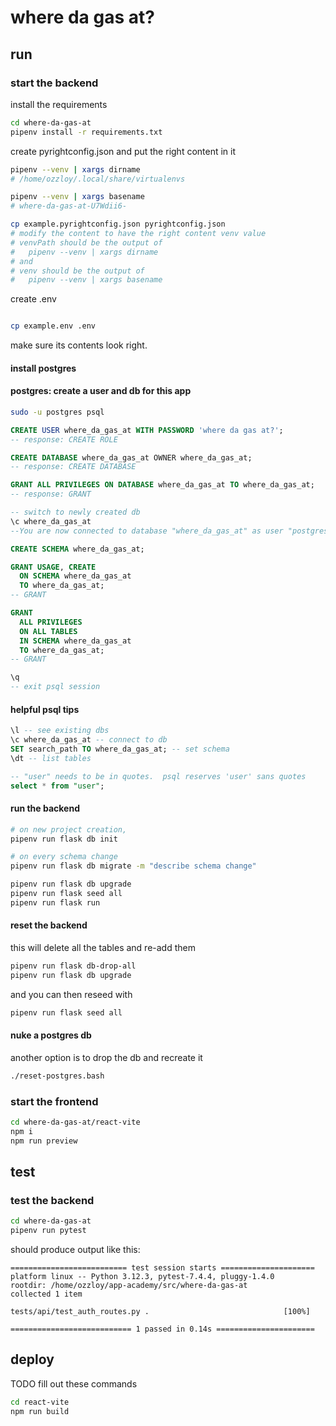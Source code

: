 # where da gas at?

## run

### start the backend

install the requirements

```bash
cd where-da-gas-at
pipenv install -r requirements.txt
```

create pyrightconfig.json and put the right content in it

```bash
pipenv --venv | xargs dirname
# /home/ozzloy/.local/share/virtualenvs

pipenv --venv | xargs basename
# where-da-gas-at-U7Wdii6-

cp example.pyrightconfig.json pyrightconfig.json
# modify the content to have the right content venv value
# venvPath should be the output of
#   pipenv --venv | xargs dirname
# and
# venv should be the output of
#   pipenv --venv | xargs basename
```

create .env

```bash

cp example.env .env
```

make sure its contents look right.

#### install postgres

#### postgres: create a user and db for this app

```bash
sudo -u postgres psql
```

```sql
CREATE USER where_da_gas_at WITH PASSWORD 'where da gas at?';
-- response: CREATE ROLE

CREATE DATABASE where_da_gas_at OWNER where_da_gas_at;
-- response: CREATE DATABASE

GRANT ALL PRIVILEGES ON DATABASE where_da_gas_at TO where_da_gas_at;
-- response: GRANT

-- switch to newly created db
\c where_da_gas_at
--You are now connected to database "where_da_gas_at" as user "postgres".

CREATE SCHEMA where_da_gas_at;

GRANT USAGE, CREATE
  ON SCHEMA where_da_gas_at
  TO where_da_gas_at;
-- GRANT

GRANT
  ALL PRIVILEGES
  ON ALL TABLES
  IN SCHEMA where_da_gas_at
  TO where_da_gas_at;
-- GRANT

\q
-- exit psql session
```

#### helpful psql tips

```sql
\l -- see existing dbs
\c where_da_gas_at -- connect to db
SET search_path TO where_da_gas_at; -- set schema
\dt -- list tables

-- "user" needs to be in quotes.  psql reserves 'user' sans quotes
select * from "user";
```

#### run the backend

```bash
# on new project creation,
pipenv run flask db init

# on every schema change
pipenv run flask db migrate -m "describe schema change"

pipenv run flask db upgrade
pipenv run flask seed all
pipenv run flask run
```

#### reset the backend

this will delete all the tables and re-add them

```bash
pipenv run flask db-drop-all
pipenv run flask db upgrade
```

and you can then reseed with

```bash
pipenv run flask seed all
```

#### nuke a postgres db

another option is to drop the db and recreate it

```bash
./reset-postgres.bash
```

### start the frontend

```bash
cd where-da-gas-at/react-vite
npm i
npm run preview
```

## test

### test the backend

```bash
cd where-da-gas-at
pipenv run pytest
```

should produce output like this:

```
========================== test session starts =====================
platform linux -- Python 3.12.3, pytest-7.4.4, pluggy-1.4.0
rootdir: /home/ozzloy/app-academy/src/where-da-gas-at
collected 1 item

tests/api/test_auth_routes.py .                              [100%]

=========================== 1 passed in 0.14s ======================
```

## deploy

TODO fill out these commands

```bash
cd react-vite
npm run build
```

